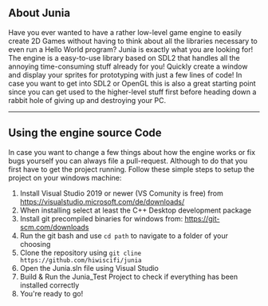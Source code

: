 ## About Junia
Have you ever wanted to have a rather low-level game engine to easily create 2D Games without having to think about all the libraries necessary to even run a Hello World program? Junia is exactly what you are looking for! The engine is a easy-to-use library based on SDL2 that handles all the annoying time-consuming stuff already for you! Quickly create a window and display your sprites for prototyping with just a few lines of code! In case you want to get into SDL2 or OpenGL this is also a great starting point since you can get used to the higher-level stuff first before heading down a rabbit hole of giving up and destroying your PC.

***

## Using the engine source Code
In case you want to change a few things about how the engine works or fix bugs yourself you can always file a pull-request. Although to do that you first have to get the project running. Follow these simple steps to setup the project on your windows machine:

1. Install Visual Studio 2019 or newer (VS Comunity is free) from https://visualstudio.microsoft.com/de/downloads/
2. When installing select at least the C++ Desktop development package
3. Install git precompiled binaries for windows from: https://git-scm.com/downloads
4. Run the git bash and use `cd path` to navigate to a folder of your choosing
5. Clone the repository using `git cline https://github.com/hiwiscifi/junia`
6. Open the Junia.sln file using Visual Studio
7. Build & Run the Junia_Test Project to check if everything has been installed correctly
8. You're ready to go!
